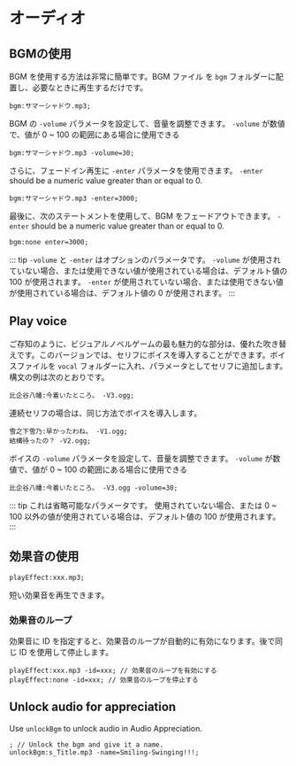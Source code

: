# オーディオ

## BGMの使用

BGM を使用する方法は非常に簡単です。BGM ファイル を `bgm` フォルダーに配置し、必要なときに再生するだけです。

``` ws
bgm:サマーシャドウ.mp3;
```

BGM の `-volume` パラメータを設定して、音量を調整できます。
`-volume` が数値で、値が 0 ~ 100 の範囲にある場合に使用できる

``` ws
bgm:サマーシャドウ.mp3 -volume=30;
```

さらに、フェードイン再生に `-enter` パラメータを使用できます。
`-enter` should be a numeric value greater than or equal to 0.

``` ws
bgm:サマーシャドウ.mp3 -enter=3000;
```

最後に、次のステートメントを使用して、BGM をフェードアウトできます。
`-enter` should be a numeric value greater than or equal to 0.

``` ws
bgm:none enter=3000;
```

::: tip
`-volume` と `-enter` はオプションのパラメータです。
`-volume` が使用されていない場合、または使用できない値が使用されている場合は、デフォルト値の 100 が使用されます。
`-enter` が使用されていない場合、または使用できない値が使用されている場合は、デフォルト値の 0 が使用されます。
:::

## Play voice

ご存知のように、ビジュアルノベルゲームの最も魅力的な部分は、優れた吹き替えです。このバージョンでは、セリフにボイスを導入することができます。ボイスファイルを `vocal` フォルダーに入れ、パラメータとしてセリフに追加します。構文の例は次のとおりです。

``` ws
比企谷八幡:今着いたところ。 -V3.ogg;
```

連続セリフの場合は、同じ方法でボイスを導入します。

``` ws
雪之下雪乃:早かったわね。 -V1.ogg;
結構待ったの？ -V2.ogg;
```

ボイスの `-volume` パラメータを設定して、音量を調整できます。
`-volume` が数値で、値が 0 ~ 100 の範囲にある場合に使用できる

``` ws
比企谷八幡:今着いたところ。 -V3.ogg -volume=30;
```

::: tip
これは省略可能なパラメータです。
使用されていない場合、または 0 ~ 100 以外の値が使用されている場合は、デフォルト値の 100 が使用されます。
:::

## 効果音の使用

``` ws
playEffect:xxx.mp3;
```

短い効果音を再生できます。

### 効果音のループ

効果音に ID を指定すると、効果音のループが自動的に有効になります。後で同じ ID を使用して停止します。

``` ws
playEffect:xxx.mp3 -id=xxx; // 効果音のループを有効にする
playEffect:none -id=xxx; // 効果音のループを停止する
```

## Unlock audio for appreciation

Use `unlockBgm` to unlock audio in Audio Appreciation.

``` ws
; // Unlock the bgm and give it a name.
unlockBgm:s_Title.mp3 -name=Smiling-Swinging!!!;
```

